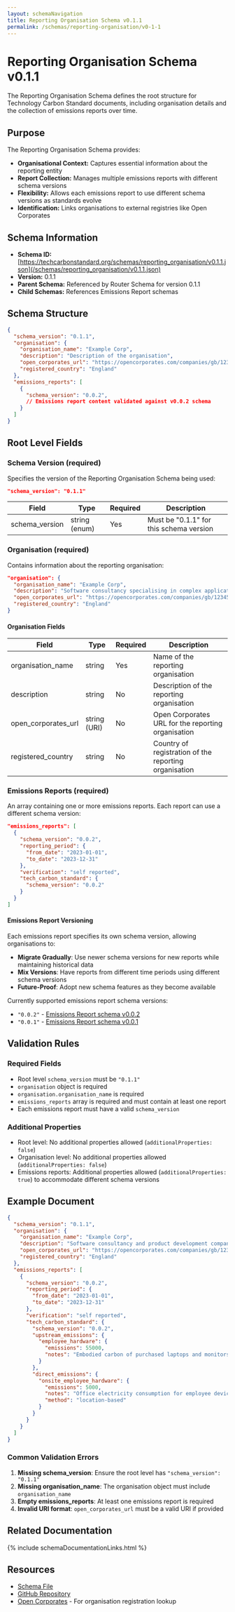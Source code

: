 ```yaml
---
layout: schemaNavigation
title: Reporting Organisation Schema v0.1.1
permalink: /schemas/reporting-organisation/v0-1-1
---
```


# Reporting Organisation Schema v0.1.1

The Reporting Organisation Schema defines the root structure for Technology Carbon Standard documents, including organisation details and the collection of emissions reports over time.

## Purpose

The Reporting Organisation Schema provides:

- **Organisational Context:** Captures essential information about the reporting entity
- **Report Collection:** Manages multiple emissions reports with different schema versions
- **Flexibility:** Allows each emissions report to use different schema versions as standards evolve
- **Identification:** Links organisations to external registries like Open Corporates


## Schema Information

- **Schema ID:** [https://techcarbonstandard.org/schemas/reporting_organisation/v0.1.1.json](/schemas/reporting_organisation/v0.1.1.json)
- **Version:** 0.1.1
- **Parent Schema:** Referenced by Router Schema for version 0.1.1
- **Child Schemas:** References Emissions Report schemas


## Schema Structure

```json
{
  "schema_version": "0.1.1",
  "organisation": {
    "organisation_name": "Example Corp",
    "description": "Description of the organisation",
    "open_corporates_url": "https://opencorporates.com/companies/gb/12345678",
    "registered_country": "England"
  },
  "emissions_reports": [
    {
      "schema_version": "0.0.2",
      // Emissions report content validated against v0.0.2 schema
    }
  ]
}
```

## Root Level Fields

### Schema Version (required)

Specifies the version of the Reporting Organisation Schema being used:

```json
"schema_version": "0.1.1"
```

| Field | Type | Required | Description |
|-------|------|----------|-------------|
| schema_version | string (enum) | Yes | Must be "0.1.1" for this schema version |


### Organisation (required)

Contains information about the reporting organisation:

```json
"organisation": {
  "organisation_name": "Example Corp",
  "description": "Software consultancy specialising in complex applications",
  "open_corporates_url": "https://opencorporates.com/companies/gb/12345678",
  "registered_country": "England"
}
```

#### Organisation Fields

| Field | Type | Required | Description |
|-------|------|----------|-------------|
| organisation_name | string | Yes | Name of the reporting organisation |
| description | string | No | Description of the reporting organisation |
| open_corporates_url | string (URI) | No | Open Corporates URL for the reporting organisation |
| registered_country | string | No | Country of registration of the reporting organisation |

### Emissions Reports (required)

An array containing one or more emissions reports. Each report can use a different schema version:

```json
"emissions_reports": [
  {
    "schema_version": "0.0.2",
    "reporting_period": {
      "from_date": "2023-01-01",
      "to_date": "2023-12-31"
    },
    "verification": "self reported",
    "tech_carbon_standard": {
      "schema_version": "0.0.2"
    }
  }
]
```

#### Emissions Report Versioning

Each emissions report specifies its own schema version, allowing organisations to:

- **Migrate Gradually**: Use newer schema versions for new reports while maintaining historical data
- **Mix Versions**: Have reports from different time periods using different schema versions
- **Future-Proof**: Adopt new schema features as they become available

Currently supported emissions report schema versions:
- `"0.0.2"` - [Emissions Report schema v0.0.2](/schemas/emissions-report/v0-0-2)
- `"0.0.1"` - [Emissions Report schema v0.0.1](/schemas/emissions-report/v0-0-1)


## Validation Rules

### Required Fields
- Root level `schema_version` must be `"0.1.1"`
- `organisation` object is required
- `organisation.organisation_name` is required
- `emissions_reports` array is required and must contain at least one report
- Each emissions report must have a valid `schema_version`

### Additional Properties
- Root level: No additional properties allowed (`additionalProperties: false`)
- Organisation level: No additional properties allowed (`additionalProperties: false`)
- Emissions reports: Additional properties allowed (`additionalProperties: true`) to accommodate different schema versions


## Example Document

```json
{
  "schema_version": "0.1.1",
  "organisation": {
    "organisation_name": "Example Corp",
    "description": "Software consultancy and product development company",
    "open_corporates_url": "https://opencorporates.com/companies/gb/12345678",
    "registered_country": "England"
  },
  "emissions_reports": [
    {
      "schema_version": "0.0.2",
      "reporting_period": {
        "from_date": "2023-01-01",
        "to_date": "2023-12-31"
      },
      "verification": "self reported",
      "tech_carbon_standard": {
        "schema_version": "0.0.2",
        "upstream_emissions": {
          "employee_hardware": {
            "emissions": 55000,
            "notes": "Embodied carbon of purchased laptops and monitors"
          }
        },
        "direct_emissions": {
          "onsite_employee_hardware": {
            "emissions": 5000,
            "notes": "Office electricity consumption for employee devices",
            "method": "location-based"
          }
        }
      }
    }
  ]
}
```

### Common Validation Errors

1. **Missing schema_version**: Ensure the root level has `"schema_version": "0.1.1"`
2. **Missing organisation_name**: The organisation object must include `organisation_name`
3. **Empty emissions_reports**: At least one emissions report is required
4. **Invalid URI format**: `open_corporates_url` must be a valid URI if provided

## Related Documentation

{% include schemaDocumentationLinks.html %}

## Resources
- [Schema File](https://techcarbonstandard.org/schemas/reporting_organisation/v0.1.1.json)
- [GitHub Repository](https://github.com/ScottLogic/Technology-Carbon-Standard/)
- [Open Corporates](https://opencorporates.com/) - For organisation registration lookup
